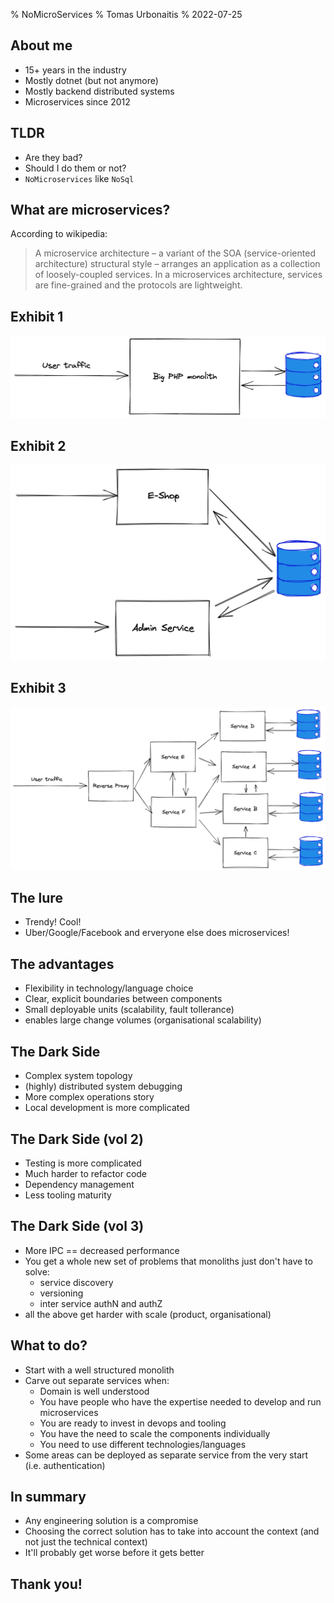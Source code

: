 % NoMicroServices
% Tomas Urbonaitis
% 2022-07-25

## About me
* 15+ years in the industry
* Mostly dotnet (but not anymore)
* Mostly backend distributed systems
* Microservices since 2012

## TLDR
* Are they bad? 
* Should I do them or not? 
* `NoMicroservices` like `NoSql`

## What are microservices? 
According to wikipedia:

> A microservice architecture – a variant of the SOA (service-oriented architecture) structural style – arranges an application as a collection of loosely-coupled services. In a microservices architecture, services are fine-grained and the protocols are lightweight.

## Exhibit 1
![exhibit 1](monolith.png)

## Exhibit 2
![exhibit 2](not-microservice.png)

## Exhibit 3
![exhibit 3](microservices.png)

## The lure
* Trendy! Cool!
* Uber/Google/Facebook and erveryone else does microservices!

## The advantages
* Flexibility in technology/language choice
* Clear, explicit boundaries between components
* Small deployable units (scalability, fault tollerance)
* enables large change volumes (organisational scalability)

## The Dark Side
* Complex system topology
* (highly) distributed system debugging
* More complex operations story
* Local development is more complicated

## The Dark Side (vol 2)
* Testing is more complicated
* Much harder to refactor code
* Dependency management
* Less tooling maturity

## The Dark Side (vol 3)
* More IPC == decreased performance
* You get a whole new set of problems that monoliths just don't have to solve:
    * service discovery
    * versioning
    * inter service authN and authZ
* all the above get harder with scale (product, organisational)

## What to do?
* Start with a well structured monolith
* Carve out separate services when:
    * Domain is well understood
    * You have people who have the expertise needed to develop and run microservices
    * You are ready to invest in devops and tooling
    * You have the need to scale the components individually
    * You need to use different technologies/languages
* Some areas can be deployed as separate service from the very start (i.e. authentication)

## In summary
* Any engineering solution is a compromise
* Choosing the correct solution has to take into account the context (and not just the technical context)
* It'll probably get worse before it gets better

## Thank you! 
